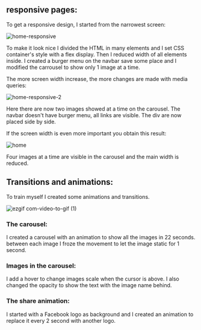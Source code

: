 
## responsive pages:

To get a responsive design, I started from the narrowest screen:

![home-responsive](https://github.com/Nicolas-CHRETIEN/exercise-css/assets/132827127/12940705-7bf0-4432-90f5-b5e3dce8ec2d)


To make it look nice I divided the HTML in many elements and I set CSS container's style with a flex display. Then I reduced width of all elements inside.
I created a burger menu on the navbar save some place and I modified the carrousel to show only 1 image at a time.




The more screen width increase, the more changes are made with media queries:

![home-responsive-2](https://github.com/Nicolas-CHRETIEN/exercise-css/assets/132827127/72654c51-30a6-4483-ae56-58596038dc6b)


Here there are now two images showed at a time on the carousel. 
The navbar doesn't have burger menu, all links are visible.
The div are now placed side by side.



If the screen width is even more important you obtain this result:

![home](https://github.com/Nicolas-CHRETIEN/exercise-css/assets/132827127/8513287f-9da7-4050-9ad8-c5d92984709a)


Four images at a time are visible in the carousel and the main width is reduced.



## Transitions and animations:

To train myself I created some animations and transitions.





![ezgif com-video-to-gif (1)](https://github.com/Nicolas-CHRETIEN/exercise-css/assets/132827127/57abc30f-35bd-4251-bec9-479c7994856f)






### The carousel:

I created a carousel with an animation to show all the images in 22 seconds.
between each image I froze the movement to let the image static for 1 second.


### Images in the carousel:
I add a hover to change images scale when the cursor is above.
I also changed the opacity to show the text with the image name behind.



### The share animation:

I started with a Facebook logo as background and I created an animation to replace it every 2 second with another logo.



